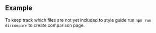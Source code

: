 ## Example

To keep track which files are not yet included to style guide run `npm run dircompare` to create comparison page.
